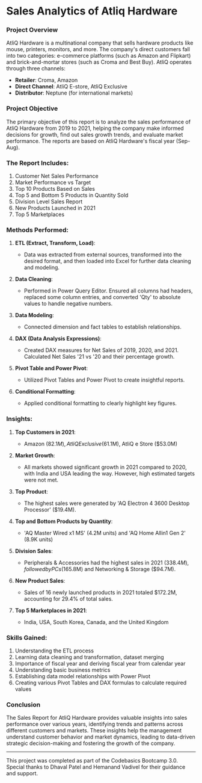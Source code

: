 # Sales Analytics of Atliq Hardware

### Project Overview

AtliQ Hardware is a multinational company that sells hardware products like mouse, printers, monitors, and more. The company's direct customers fall into two categories: e-commerce platforms (such as Amazon and Flipkart) and brick-and-mortar stores (such as Croma and Best Buy). AtliQ operates through three channels:

- **Retailer**: Croma, Amazon
- **Direct Channel**: AtliQ E-store, AtliQ Exclusive
- **Distributor**: Neptune (for international markets)

### Project Objective

The primary objective of this report is to analyze the sales performance of AtliQ Hardware from 2019 to 2021, helping the company make informed decisions for growth, find out sales growth trends, and evaluate market performance. The reports are based on AtliQ Hardware's fiscal year (Sep-Aug).

### The Report Includes:

1. Customer Net Sales Performance
2. Market Performance vs Target
3. Top 10 Products Based on Sales
4. Top 5 and Bottom 5 Products in Quantity Sold
5. Division Level Sales Report
6. New Products Launched in 2021
7. Top 5 Marketplaces

### Methods Performed:

1. **ETL (Extract, Transform, Load)**:
   - Data was extracted from external sources, transformed into the desired format, and then loaded into Excel for further data cleaning and modeling.
   
2. **Data Cleaning**:
   - Performed in Power Query Editor. Ensured all columns had headers, replaced some column entries, and converted 'Qty' to absolute values to handle negative numbers.
   
3. **Data Modeling**:
   - Connected dimension and fact tables to establish relationships.
   
4. **DAX (Data Analysis Expressions)**:
   - Created DAX measures for Net Sales of 2019, 2020, and 2021. Calculated Net Sales '21 vs '20 and their percentage growth.
   
5. **Pivot Table and Power Pivot**:
   - Utilized Pivot Tables and Power Pivot to create insightful reports.
   
6. **Conditional Formatting**:
   - Applied conditional formatting to clearly highlight key figures.

### Insights:

1. **Top Customers in 2021**:
   - Amazon ($82.1M), AtliQ Exclusive ($61.1M), AtliQ e Store ($53.0M)
   
2. **Market Growth**:
   - All markets showed significant growth in 2021 compared to 2020, with India and USA leading the way. However, high estimated targets were not met.
   
3. **Top Product**:
   - The highest sales were generated by 'AQ Electron 4 3600 Desktop Processor' ($19.4M).
   
4. **Top and Bottom Products by Quantity**:
   - 'AQ Master Wired x1 MS' (4.2M units) and 'AQ Home Allin1 Gen 2' (8.9K units)
   
5. **Division Sales**:
   - Peripherals & Accessories had the highest sales in 2021 ($338.4M), followed by PCs ($165.8M) and Networking & Storage ($94.7M).
   
6. **New Product Sales**:
   - Sales of 16 newly launched products in 2021 totaled $172.2M, accounting for 29.4% of total sales.
   
7. **Top 5 Marketplaces in 2021**:
   - India, USA, South Korea, Canada, and the United Kingdom

### Skills Gained:

1. Understanding the ETL process
2. Learning data cleaning and transformation, dataset merging
3. Importance of fiscal year and deriving fiscal year from calendar year
4. Understanding basic business metrics
5. Establishing data model relationships with Power Pivot
6. Creating various Pivot Tables and DAX formulas to calculate required values

### Conclusion

The Sales Report for AtliQ Hardware provides valuable insights into sales performance over various years, identifying trends and patterns across different customers and markets. These insights help the management understand customer behavior and market dynamics, leading to data-driven strategic decision-making and fostering the growth of the company.

---

This project was completed as part of the Codebasics Bootcamp 3.0. Special thanks to Dhaval Patel and Hemanand Vadivel for their guidance and support.
